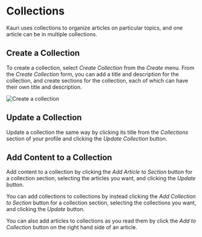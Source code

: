 # Collections

Kauri uses collections to organize articles on particular topics, and one article can be in multiple collections.

## Create a Collection

To create a collection, select _Create Collection_ from the _Create_ menu. From the _Create Collection_ form, you can add a title and description for the collection, and create sections for the collection, each of which can have their own title and description.

![Create a collection](https://i.imgur.com/m5O6QYR.gif)

## Update a Collection

Update a collection the same way by clicking its title from the _Collections_ section of your profile and clicking the _Update Collection_ button.

## Add Content to a Collection

Add content to a collection by clicking the _Add Article to Section_ button for a collection section, selecting the articles you want, and clicking the _Update_ button.

You can add collections to collections by instead clicking the _Add Collection to Section_ button for a collection section, selecting the collections you want, and clicking the _Update_ button.

You can also add articles to collections as you read them by click the _Add to Collection_ button on the right hand side of an article.
